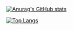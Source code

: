 [![Anurag's GitHub stats](https://github-readme-stats.vercel.app/api?username=SimoneCheng&show_icons=true)](https://github.com/anuraghazra/github-readme-stats)

[![Top Langs](https://github-readme-stats.vercel.app/api/top-langs/?username=SimoneCheng)](https://github.com/anuraghazra/github-readme-stats)
